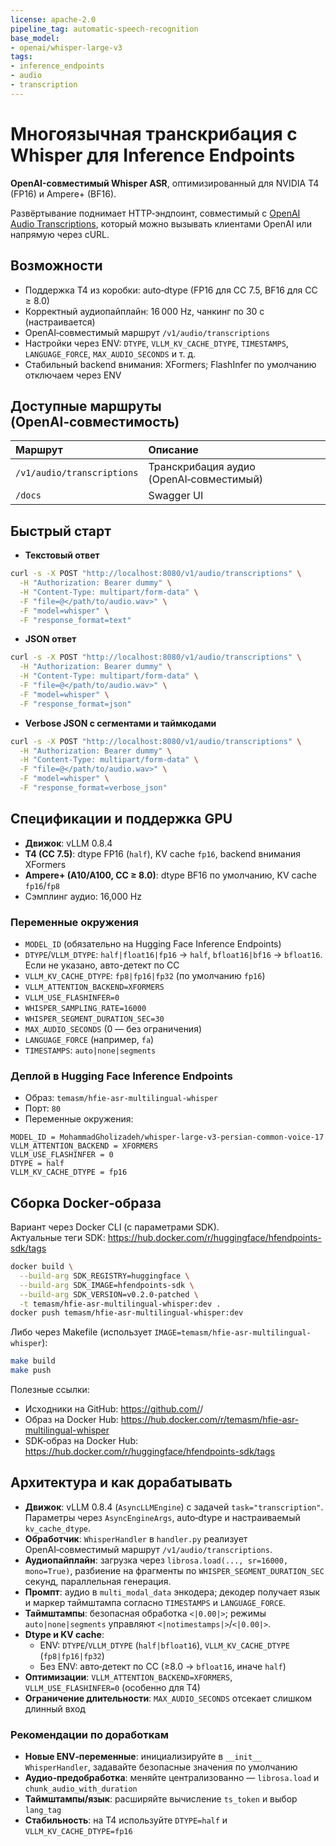 ```yaml
---
license: apache-2.0
pipeline_tag: automatic-speech-recognition
base_model:
- openai/whisper-large-v3
tags:
- inference_endpoints
- audio
- transcription
---
```


# Многоязычная транскрибация с Whisper для Inference Endpoints

**OpenAI-совместимый Whisper ASR**, оптимизированный для NVIDIA T4 (FP16) и Ampere+ (BF16).

Развёртывание поднимает HTTP‑эндпоинт, совместимый с [OpenAI Audio Transcriptions](https://platform.openai.com/docs/api-reference/audio/createTranscription), который можно вызывать клиентами OpenAI или напрямую через cURL.

## Возможности
- Поддержка T4 из коробки: auto‑dtype (FP16 для CC 7.5, BF16 для CC ≥ 8.0)
- Корректный аудиопайплайн: 16 000 Hz, чанкинг по 30 с (настраивается)
- OpenAI‑совместимый маршрут `/v1/audio/transcriptions`
- Настройки через ENV: `DTYPE`, `VLLM_KV_CACHE_DTYPE`, `TIMESTAMPS`, `LANGUAGE_FORCE`, `MAX_AUDIO_SECONDS` и т. д.
- Стабильный backend внимания: XFormers; FlashInfer по умолчанию отключаем через ENV

## Доступные маршруты (OpenAI‑совместимость)

| Маршрут                   | Описание                                  |
|:--------------------------|:-------------------------------------------|
| `/v1/audio/transcriptions`| Транскрибация аудио (OpenAI‑совместимый)   |
| `/docs`                   | Swagger UI                                 |

## Быстрый старт

- **Текстовый ответ**

```bash
curl -s -X POST "http://localhost:8080/v1/audio/transcriptions" \
  -H "Authorization: Bearer dummy" \
  -H "Content-Type: multipart/form-data" \
  -F "file=@</path/to/audio.wav>" \
  -F "model=whisper" \
  -F "response_format=text"
```

- **JSON ответ**

```bash
curl -s -X POST "http://localhost:8080/v1/audio/transcriptions" \
  -H "Authorization: Bearer dummy" \
  -H "Content-Type: multipart/form-data" \
  -F "file=@</path/to/audio.wav>" \
  -F "model=whisper" \
  -F "response_format=json"
```

- **Verbose JSON с сегментами и таймкодами**

```bash
curl -s -X POST "http://localhost:8080/v1/audio/transcriptions" \
  -H "Authorization: Bearer dummy" \
  -H "Content-Type: multipart/form-data" \
  -F "file=@</path/to/audio.wav>" \
  -F "model=whisper" \
  -F "response_format=verbose_json"
```


## Спецификации и поддержка GPU

- **Движок**: vLLM 0.8.4
- **T4 (CC 7.5)**: dtype FP16 (`half`), KV cache `fp16`, backend внимания XFormers
- **Ampere+ (A10/A100, CC ≥ 8.0)**: dtype BF16 по умолчанию, KV cache `fp16`/`fp8`
- Сэмплинг аудио: 16,000 Hz

### Переменные окружения
- `MODEL_ID` (обязательно на Hugging Face Inference Endpoints)
- `DTYPE`/`VLLM_DTYPE`: `half|float16|fp16` → `half`, `bfloat16|bf16` → `bfloat16`. Если не указано, авто-детект по CC
- `VLLM_KV_CACHE_DTYPE`: `fp8|fp16|fp32` (по умолчанию `fp16`)
- `VLLM_ATTENTION_BACKEND=XFORMERS`
- `VLLM_USE_FLASHINFER=0`
- `WHISPER_SAMPLING_RATE=16000`
- `WHISPER_SEGMENT_DURATION_SEC=30`
- `MAX_AUDIO_SECONDS` (0 — без ограничения)
- `LANGUAGE_FORCE` (например, `fa`)
- `TIMESTAMPS`: `auto|none|segments`

### Деплой в Hugging Face Inference Endpoints
- Образ: `temasm/hfie-asr-multilingual-whisper`
- Порт: `80`
- Переменные окружения:

```
MODEL_ID = MohammadGholizadeh/whisper-large-v3-persian-common-voice-17
VLLM_ATTENTION_BACKEND = XFORMERS
VLLM_USE_FLASHINFER = 0
DTYPE = half
VLLM_KV_CACHE_DTYPE = fp16
```

## Сборка Docker‑образа

Вариант через Docker CLI (c параметрами SDK).  
Актуальные теги SDK: https://hub.docker.com/r/huggingface/hfendpoints-sdk/tags

```bash
docker build \
  --build-arg SDK_REGISTRY=huggingface \
  --build-arg SDK_IMAGE=hfendpoints-sdk \
  --build-arg SDK_VERSION=v0.2.0-patched \
  -t temasm/hfie-asr-multilingual-whisper:dev .
docker push temasm/hfie-asr-multilingual-whisper:dev
```

Либо через Makefile (использует `IMAGE=temasm/hfie-asr-multilingual-whisper`):

```bash
make build
make push
```

Полезные ссылки:
- Исходники на GitHub: https://github.com/<owner>/<repo>
- Образ на Docker Hub: https://hub.docker.com/r/temasm/hfie-asr-multilingual-whisper
- SDK‑образ на Docker Hub: https://hub.docker.com/r/huggingface/hfendpoints-sdk/tags

## Архитектура и как дорабатывать

- **Движок**: vLLM 0.8.4 (`AsyncLLMEngine`) с задачей `task="transcription"`. Параметры через `AsyncEngineArgs`, auto‑dtype и настраиваемый `kv_cache_dtype`.
- **Обработчик**: `WhisperHandler` в `handler.py` реализует OpenAI‑совместимый маршрут `/v1/audio/transcriptions`.
- **Аудиопайплайн**: загрузка через `librosa.load(..., sr=16000, mono=True)`, разбиение на фрагменты по `WHISPER_SEGMENT_DURATION_SEC` секунд, параллельная генерация.
- **Промпт**: аудио в `multi_modal_data` энкодера; декодер получает язык и маркер таймштампа согласно `TIMESTAMPS` и `LANGUAGE_FORCE`.
- **Таймштампы**: безопасная обработка `<|0.00|>`; режимы `auto|none|segments` управляют `<|notimestamps|>`/`<|0.00|>`.
- **Dtype и KV cache**: 
  - ENV: `DTYPE`/`VLLM_DTYPE` (`half|bfloat16`), `VLLM_KV_CACHE_DTYPE` (`fp8|fp16|fp32`)
  - Без ENV: авто‑детект по CC (≥8.0 → `bfloat16`, иначе `half`)
- **Оптимизации**: `VLLM_ATTENTION_BACKEND=XFORMERS`, `VLLM_USE_FLASHINFER=0` (особенно для T4)
- **Ограничение длительности**: `MAX_AUDIO_SECONDS` отсекает слишком длинный вход

### Рекомендации по доработкам

- **Новые ENV‑переменные**: инициализируйте в `__init__` `WhisperHandler`, задавайте безопасные значения по умолчанию
- **Аудио‑предобработка**: меняйте централизованно — `librosa.load` и `chunk_audio_with_duration`
- **Таймштампы/язык**: расширяйте вычисление `ts_token` и выбор `lang_tag`
- **Стабильность**: на T4 используйте `DTYPE=half` и `VLLM_KV_CACHE_DTYPE=fp16`